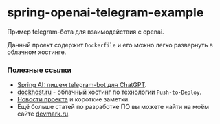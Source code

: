 # spring-openai-telegram-example
Пример telegram-бота для взаимодействия с openai.

Данный проект содержит `Dockerfile` и его можно легко развернуть в облачном хостинге.

### Полезные ссылки
* [Spring AI: пишем telegram-bot для ChatGPT](https://devmark.ru/article/spring-openai-telegram).
* [dockhost.ru](https://dockhost.ru/?utm_source=devmark&utm_medium=cpa&utm_campaign=devmark) - облачный хостинг по технологии `Push-to-Deploy`.
* [Новости проекта](https://t.me/+RjrPWNUEwf8wZTMy) и короткие заметки.
* Ещё больше статей по разработке ПО вы можете найти на моём сайте [devmark.ru](https://devmark.ru/).
